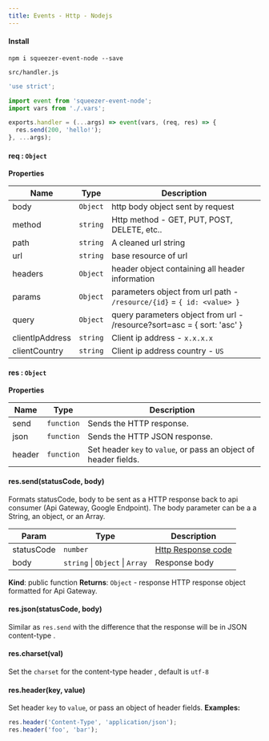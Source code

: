```yaml
---
title: Events - Http - Nodejs
---
```


#### Install

`npm i squeezer-event-node --save`

`src/handler.js`

```javascript
'use strict';

import event from 'squeezer-event-node';
import vars from './.vars';

exports.handler = (...args) => event(vars, (req, res) => {
  res.send(200, 'hello!');
}, ...args);
```

#### req : <code>Object</code>
**Properties**

| Name | Type | Description |
| --- | --- | --- |
| body | <code>Object</code> | http body object sent by request |
| method | <code>string</code> | Http method - GET, PUT, POST, DELETE, etc.. |
| path | <code>string</code> | A cleaned url string |
| url | <code>string</code> | base resource of url |
| headers | <code>Object</code> | header object containing all header information |
| params | <code>Object</code> | parameters object from url path - `/resource/{id}` = `{ id: <value> }` |
| query | <code>Object</code> | query parameters object from url - /resource?sort=asc = { sort: 'asc' } |
| clientIpAddress | <code>string</code> | Client ip address - `x.x.x.x` |
| clientCountry | <code>string</code> | Client ip address country - `US` |

#### res : <code>Object</code>
**Properties**

| Name | Type | Description |
| --- | --- | --- |
| send | <code>function</code> | Sends the HTTP response. |
| json | <code>function</code> | Sends the HTTP JSON response. |
| header | <code>function</code> | Set header `key` to `value`, or pass an object of header fields. |

#### res.send(statusCode, body)
Formats statusCode, body to be sent as a HTTP response back to
api consumer (Api Gateway, Google Endpoint).
  The body parameter can be a a String, an object, or an Array.

| Param | Type | Description |
| --- | --- | --- |
| statusCode | <code>number</code> | [Http Response code]( https://www.w3.org/Protocols/rfc2616/rfc2616-sec10.html) |
| body | <code>string</code> &#124; <code>Object</code> &#124; <code>Array</code> | Response body |

**Kind**: public function
**Returns**: <code>Object</code> - response HTTP response object formatted for Api Gateway.

#### res.json(statusCode, body)
Similar as `res.send` with the difference that the response will be in JSON content-type .

#### res.charset(val)
Set the `charset` for the content-type header , default is `utf-8`


#### res.header(key, value)
Set header `key` to `value`, or pass
an object of header fields.
**Examples:**

```js
res.header('Content-Type', 'application/json');
res.header('foo', 'bar');
```